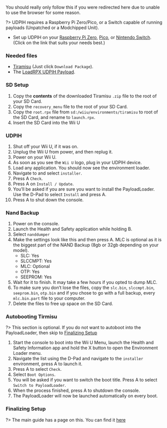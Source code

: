 You should really only follow this if you were redirected here due to unable to use the browser for some reason.

?> UDPIH requires a Raspberry Pi Zero/Pico, or a Switch capable of running payloads (Unpatched or a Modchipped Unit).

- Set up UDPIH on your [Raspberry Pi Zero](https://github.com/GaryOderNichts/udpih#raspberry-pi-zero-linux), [Pico](https://github.com/GaryOderNichts/udpih#pico), or [Nintendo Switch](https://github.com/GaryOderNichts/udpih_nxpayload#instructions). (Click on the link that suits your needs best.)

### Needed files
- [Tiramisu](https://tiramisu.foryour.cafe/) (Just click `Download Package`).
- The <a href="docs/files/recovery_menu" download>LoadRPX UDPIH Payload</a>.

### SD Setup
1. Copy the **contents** of the downloaded Tiramisu `.zip` file to the root of your SD Card.
1. Copy the `recovery_menu` file to the root of your SD Card.
1. Copy the `root.rpx` file from `sd:/wiiu/environments/tiramisu` to root of the SD Card, and rename to `launch.rpx`.
1. Insert the SD Card into the Wii U 

### UDPIH
1. Shut off your Wii U, if it was on.
1. Unplug the Wii U from power, and then replug it.
1. Power on your Wii U.
1. As soon as you see the `Wii U` logo, plug in your UDPIH device.
1. Load any application. You should now see the environment loader.
1. Navigate to and select `installer`.
1. Press A `Check`.
1. Press A on `Install / Update`.
1. You’ll be asked if you are sure you want to install the PayloadLoader. Use the D-Pad to select `Install` and press A.
1. Press A to shut down the console.

### Nand Backup
1. Power on the console.
1. Launch the Health and Safety application while holding B.
1. Select `nanddumper`
1. Make the settings look like this and then press A. MLC is optional as it is the biggest part of the NAND Backup (8gb or 32gb depending on your model).
	- SLC: Yes
	- SLCCMPT: Yes
	- MLC: Optional
	- OTP: Yes
	- SEEPROM: Yes 
1. Wait for it to finish. It may take a few hours if you opted to dump MLC. 
1. To make sure you don’t lose the files, copy the `slc.bin`, `slccmpt.bin`, `seeprom.bin`, `otp.bin` and if you chose to go with a full backup, every `mlc.bin.part` file to your computer.
1. Delete the files to free up space on the SD Card.

### Autobooting Tirmisu
?> This section is optional. If you do not want to autoboot into the PayloadLoader, then skip to [Finalizing Setup](https://wiiu.hacks.guide/#/tiramisu/finalizing-setup)
1. Start the console to boot into the Wii U Menu, launch the Health and Safety Information app and hold the X button to open the Environment Loader menu.
1. Navigate the list using the D-Pad and navigate to the `installer` environment, press A to launch it.
1. Press A to select `Check`. 
1. Select `Boot Options`.
1. You will be asked if you want to switch the boot title. Press A to select `Switch to PayloadLoader`.
1. When the process finished, press A to shutdown the console.
1. The PayloadLoader will now be launched automatically on every boot.

### Finalizing Setup
?> The main guide has a page on this. You can find it [here](https://wiiu.hacks.guide/#/tiramisu/finalizing-setup)
